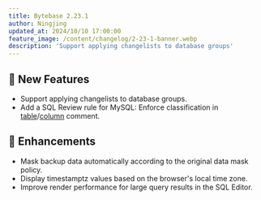 ```yaml
---
title: Bytebase 2.23.1
author: Ningjing
updated_at: 2024/10/10 17:00:00
feature_image: /content/changelog/2-23-1-banner.webp
description: 'Support applying changelists to database groups'
---
```


## 🚀 New Features

- Support applying changelists to database groups.
- Add a SQL Review rule for MySQL: Enforce classification in [table](/docs/sql-review/review-rules/#table.comment)/[column](/docs/sql-review/review-rules/#column-comment-convention) comment.

## 🎄 Enhancements

- Mask backup data automatically according to the original data mask policy.
- Display timestamptz values based on the browser's local time zone.
- Improve render performance for large query results in the SQL Editor.

<IncludeBlock url="/docs/get-started/install/install-upgrade"></IncludeBlock>
